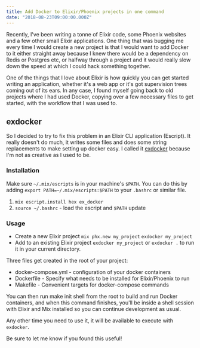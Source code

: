 ```yaml
---
title: Add Docker to Elixir/Phoenix projects in one command
date: "2018-08-23T09:00:00.000Z"
---
```


Recently, I've been writing a tonne of Elixir code, some Phoenix websites and a few other small Elixir applications. One thing that was bugging me every time I would create a new project is that I would want to add Docker to it either straight away because I knew there would be a dependency on Redis or Postgres etc, or halfway through a project and it would really slow down the speed at which I could hack something together.

One of the things that I love about Elixir is how quickly you can get started writing an application, whether it's a web app or it's got supervision trees coming out of its ears.
In any case, I found myself going back to old projects where I had used Docker, copying over a few necessary files to get started, with the workflow that I was used to.

## exdocker
So I decided to try to fix this problem in an Elixir CLI application (Escript). It really doesn't do much, it writes some files and does some string replacements to make setting up docker easy.
I called it [exdocker](https://github.com/jackmarchant/ex_docker) because I'm not as creative as I used to be.

### Installation
Make sure `~/.mix/escripts` is in your machine's `$PATH`. You can do this by adding `export PATH=~/.mix/escripts:$PATH` to your `.bashrc` or similar file.
1. `mix escript.install hex ex_docker`
2. `source ~/.bashrc` - load the escript and `$PATH` update

### Usage
- Create a new Elixir project
  `mix phx.new my_project`
  `exdocker my_project`
- Add to an existing Elixir project
  `exdocker my_project` or `exdocker .` to run it in your current directory.

Three files get created in the root of your project:
- docker-compose.yml - configuration of your docker containers
- Dockerfile - Specify what needs to be installed for Elixir/Phoenix to run
- Makefile - Convenient targets for docker-compose commands

You can then run make init shell from the root to build and run Docker containers, and when this command finishes, you'll be inside a shell session with Elixir and Mix installed so you can continue development as usual.

Any other time you need to use it, it will be available to execute with `exdocker`.

Be sure to let me know if you found this useful!